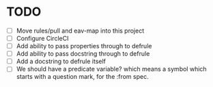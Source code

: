 # TODO

- [ ] Move rules/pull and eav-map into this project
- [ ] Configure CircleCI
- [ ] Add ability to pass properties through to defrule
- [ ] Add ability to pass docstring through to defrule
- [ ] Add a docstring to defrule itself
- [ ] We should have a predicate variable? which means a symbol which starts with a question mark,
      for the :from spec.
